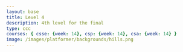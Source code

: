 ```yaml
---
layout: base
title: Level 4
description: 4th level for the final
type: ccc
courses: { csse: {week: 14}, csp: {week: 14}, csa: {week: 14} }
image: /images/platformer/backgrounds/hills.png
---
```

<!DOCTYPE html>
<html lang="en">
<head>
    <meta charset="UTF-8">
    <meta name="viewport" content="width=device-width, initial-scale=1.0">
    <title>Game Level 4</title>
    <!-- Include other necessary stylesheets, scripts, etc. -->
    <script type="module" src="./GameEnv.js"></script>
    <script type="module" src="./Tube.js"></script>
    <!-- Include other game-related scripts -->
</head>
<body>
    <canvas id="gameCanvas" width="800" height="600"></canvas>
    <!-- Include other HTML elements for the game interface, etc. -->
    <script type="module" src="./level4.js"></script>
    <!-- Other script tags for existing files -->
<script type="module" src="./Tube.js"></script>
<!-- Add any other necessary scripts for your game -->
</body>
</html>